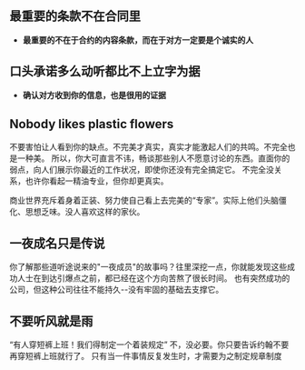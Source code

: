 
## 最重要的条款不在合同里
* **最重要的不在于合约的内容条款，而在于对方一定要是个诚实的人**
## 口头承诺多么动听都比不上立字为据
* **确认对方收到你的信息，也是很用的证据**



## Nobody likes plastic flowers
不要害怕让人看到你的缺点。不完美才真实，真实才能激起人们的共鸣。不完全也是一种美。
所以，你大可直言不讳，畅谈那些别人不愿意讨论的东西。直面你的弱点，向人们展示你最近的工作状况，即使你还没有完全搞定它。
不完全没关系，也许你看起一精油专业，但你却更真实。


商业世界充斥着身着正装、努力使自己看上去完美的“专家”。实际上他们头脑僵化、思想乏味。没人喜欢这样的家伙。


## 一夜成名只是传说
你了解那些道听途说来的"一夜成员"的故事吗？往里深挖一点，你就能发现这些成功人士在到达引爆点之前，都已经在这个方向苦熬了很长时间。
也有突然成功的公司，但这种公司往往不能持久--没有牢固的基础去支撑它。

## 不要听风就是雨
“有人穿短裤上班！我们得制定一个着装规定” 不，没必要。你只要告诉约翰不要再穿短裤上班就行了。
只有当一件事情反复发生时，才需要为之制定规章制度













